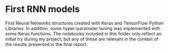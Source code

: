 # First RNN models
First Neural Networks structures created with Keras and TensorFlow Python Libraries. In addition, some hyper-parameter tuning was implemented with some Keras functions. The notebooks included in this folder only reflect an initial try during my project, but any of these are relevant in the context of the results presented in the final report.
